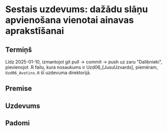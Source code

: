 # Sestais uzdevums: dažādu slāņu apvienošana vienotai ainavas aprakstīšanai


## Termiņš

Līdz 2025-01-10, izmantojot git pull -> commit -> push uz zaru "Dalibnieki", 
pievienojot .R failu, kura nosaukums ir Uzd06_[JusuUzvards], piemēram, `Uzd06_Avotins.R` 
šī uzdevuma direktorijā.

## Premise



## Uzdevums



## Padomi